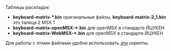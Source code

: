 Таблицы раскладок:
- **keyboard-matrix-*.bin**              оригинальные файлы, **keyboard-matrix-2_1.bin** это талица 2 MSX 1
- **keyboard-matrix-openMSX-*.bin**      для openMSX в стандарте ЙЦУКЕН
- **keyboard-matrix-WebMSX-*.bin**       для openMSX в стандарте ЙЦУКЕН

Для работы с этими файлами удобно использовать [эти](https://github.com/mr-GreyWolf/MSX-Russian-text-to-UTF-8-converter/tree/master/tools) скрипты.

